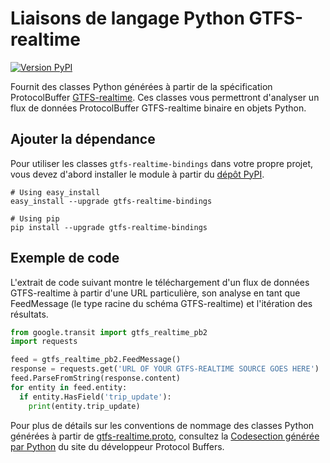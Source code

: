 # Liaisons de langage Python GTFS-realtime

[![Version PyPI](https://badge.fury.io/py/gtfs-realtime-bindings.svg)](http://badge.fury.io/py/gtfs-realtime-bindings)

Fournit des classes Python générées à partir de la spécification ProtocolBuffer [GTFS-realtime](https://github.com/google/transit/tree/master/gtfs-realtime). Ces classes vous permettront d'analyser un flux de données ProtocolBuffer GTFS-realtime binaire en objets Python.

## Ajouter la dépendance

Pour utiliser les classes `gtfs-realtime-bindings` dans votre propre projet, vous devez d'abord installer le module à partir du [dépôt PyPI](https://pypi.python.org/pypi/gtfs-realtime-bindings).

    # Using easy_install
    easy_install --upgrade gtfs-realtime-bindings

    # Using pip
    pip install --upgrade gtfs-realtime-bindings

## Exemple de code

L'extrait de code suivant montre le téléchargement d'un flux de données GTFS-realtime à partir d'une URL particulière, son analyse en tant que FeedMessage (le type racine du schéma GTFS-realtime) et l'itération des résultats.

```python
from google.transit import gtfs_realtime_pb2
import requests

feed = gtfs_realtime_pb2.FeedMessage()
response = requests.get('URL OF YOUR GTFS-REALTIME SOURCE GOES HERE')
feed.ParseFromString(response.content)
for entity in feed.entity:
  if entity.HasField('trip_update'):
    print(entity.trip_update)
```

Pour plus de détails sur les conventions de nommage des classes Python générées à partir de [gtfs-realtime.proto](https://github.com/google/transit/blob/master/gtfs-realtime/proto/gtfs-realtime.proto), consultez la [Codesection générée par Python](https://developers.google.com/protocol-buffers/docs/reference/python-generated) du site du développeur Protocol Buffers.
